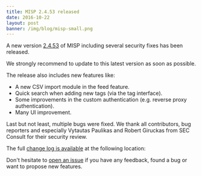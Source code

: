 ```yaml
---
title: MISP 2.4.53 released
date: 2016-10-22
layout: post
banner: /img/blog/misp-small.png
---
```


A new version [2.4.53](https://github.com/MISP/MISP/tree/v2.4.53) of MISP including several security fixes has been released.

We strongly recommend to update to this latest version as soon as possible.

The release also includes new features like:

- A new CSV import module in the feed feature.
- Quick search when adding new tags (via the tag interface).
- Some improvements in the custom authentication (e.g. reverse proxy authentication).
- Many UI improvement.

Last but not least, multiple bugs were fixed. We thank all contributors, bug reporters and especially Vytautas Paulikas and Robert Giruckas from SEC Consult
for their security review.

The full [change log is available](http://www.misp-project.org/Changelog.txt) at the following location:

Don't hesitate to [open an issue](https://github.com/MISP/MISP/issues) if you have any feedback, found a bug or want to propose new features.
